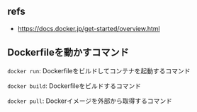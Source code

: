 ## refs

- https://docs.docker.jp/get-started/overview.html

## Dockerfileを動かすコマンド

`docker run`: Dockerfileをビルドしてコンテナを起動するコマンド

`docker build`: Dockerfileをビルドするコマンド

`docker pull`: Dockerイメージを外部から取得するコマンド
